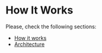 # How It Works
Please, check the following sections:
- [How it works](../flows/)
- [Architecture](../architecture/)